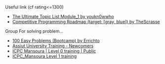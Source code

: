 Useful link (cf rating<=1300)

- [The Ultimate Topic List Module_1 by youkn0wwho](https://youkn0wwho.academy/topic-list)
- [Competitive Programming Roadmap (target: [gray, blue]) by TheScrasse](https://codeforces.com/blog/entry/111099)

Group For solving problem...

- [100 Easy Problems (Bootcamp) by Errichto](https://codeforces.com/group/yg7WhsFsAp/contests)
- [Assiut University Training - Newcomers](https://codeforces.com/group/MWSDmqGsZm/contests)
- [ICPC Mansoura | Level 0 training | Public](https://codeforces.com/group/5pUldkahAU/contests)
- [ICPC_Mansoura Level 1 training](https://vjudge.net/group/level1sheetonly)

#
